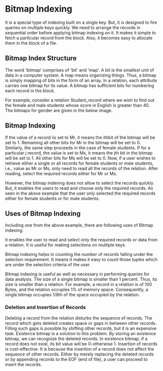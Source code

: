 # Bitmap Indexing

It is a special type of indexing built on a single key. But, it is designed to fire queries on multiple keys quickly. We need to arrange the records in sequential order before applying bitmap indexing on it. It makes it simple to fetch a particular record from the block. Also, it becomes easy to allocate them in the block of a file.


## Bitmap Index Structure

The word 'bitmap' comprises of 'bit' and 'map'. A bit is the smallest unit of data in a computer system. A map means organizing things. Thus, a bitmap is simply mapping of bits in the form of an array. In a relation, each attribute carries one bitmap for its value. A bitmap has sufficient bits for numbering each record in the block.

For example, consider a relation Student_record where we wish to find out the female and male students whose score in English is greater than 40. The bitmaps for gender are given in the below image.

## Bitmap Indexing

If the value of a record iis set to Mr, it means the ithbit of the bitmap will be set to 1. Remaining all other bits for Mr in the bitmap will be set to 0. Similarly, the same step proceeds in the case of female students. If for a particular j record, the value is set to Ms, it means the jth bit in the bitmap will be set to 1. All other bits for Ms will be set to 0. Now, if a user wishes to retrieve either a single or all records for female students or male students, i.e., value as Mr or Ms, only need to read all the records of the relation. After reading, select the required records either for Mr or Ms.

However, the bitmap indexing does not allow to select the records quickly. But, it enables the users to read and choose only the required records. As seen in the above example that the user only selected the required records either for female students or for male students.

## Uses of Bitmap Indexing

Including one from the above example, there are following uses of Bitmap indexing:

It enables the user to read and select only the required records or data from a relation.
It is useful for making selections on multiple keys.

Bitmap indexing helps in counting the number of records falling under the selection requirement. It means it makes it easy to count those tuples which are under the selection criteria of the user.

Bitmap indexing is useful as well as necessary in performing queries for data analysis.
The size of a single bitmap is smaller than 1 percent. Thus, its size is smaller than a relation. For example, a record in a relation is of 100 Bytes, and the relation occupies 1% of memory space. Consequently, a single bitmap occupies 1/8th of the space occupied by the relation.

### Deletion and Insertion of Records

Deleting a record from the relation disturbs the sequence of records. The record which gets deleted creates space or gaps in between other records.
Filling such gaps is possible by shifting other records, but it is an expensive task.
Existence bitmap is a solution to this problem. By storing an existence bitmap, we can recognize the deleted records.
In existence bitmap, if a record does not exist, its bit value will be 0-otherwise 1.
Insertion of records is cost-effective. It is because the insertion of a record does not affect the sequence of other records.
Either by merely replacing the deleted records or by appending records to the EOF (end of file), a user can proceed to insert the records.
